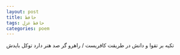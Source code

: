 ```yaml
---
layout: post
title: حافظ
tags: حافظ غزل
categories: poem
---
```


تکیه بر تقوا و دانش در طریقت کافریست / راهرو گر صد هنر دارد توکل بایدش